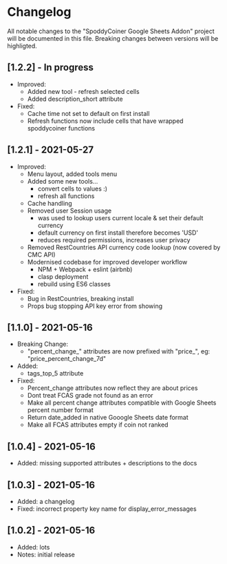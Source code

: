 # Changelog

All notable changes to the "SpoddyCoiner Google Sheets Addon" project will be documented in this file. 
Breaking changes between versions will be highligted.

## [1.2.2] - In progress

* Improved:
    * Added new tool - refresh selected cells
    * Added description_short attribute
* Fixed:
    * Cache time not set to default on first install
    * Refresh functions now include cells that have wrapped spoddycoiner functions 

## [1.2.1] - 2021-05-27

* Improved:
    * Menu layout, added tools menu
    * Added some new tools...
        * convert cells to values :)
        * refresh all functions
    * Cache handling
    * Removed user Session usage
        * was used to lookup users current locale & set their default currency
        * default currency on first install therefore becomes 'USD'
        * reduces required permissions, increases user privacy
    * Removed RestCountries API currency code lookup (now covered by CMC API)
    * Modernised codebase for improved developer workflow
        * NPM + Webpack + eslint (airbnb)
        * clasp deployment
        * rebuild using ES6 classes
* Fixed:
    * Bug in RestCountries, breaking install
    * Props bug stopping API key error from showing

## [1.1.0] - 2021-05-16

* Breaking Change:
    * "percent_change_" attributes are now prefixed with "price_", eg: "price_percent_change_7d"
* Added:
    * tags_top_5 attribute
* Fixed: 
    * Percent_change attributes now reflect they are about prices
    * Dont treat FCAS grade not found as an error
    * Make all percent change attributes compatible with Google Sheets percent number format
    * Return date_added in native Gooogle Sheets date format
    * Make all FCAS attributes empty if coin not ranked

## [1.0.4] - 2021-05-16

* Added: missing supported attributes + descriptions to the docs

## [1.0.3] - 2021-05-16

* Added: a changelog
* Fixed: incorrect property key name for display_error_messages

## [1.0.2] - 2021-05-16

* Added: lots
* Notes: initial release
